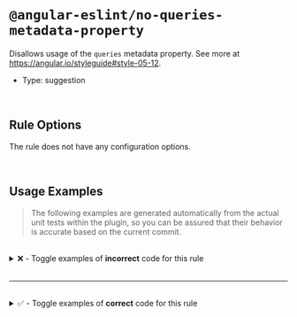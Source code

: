 <!--

  DO NOT EDIT.

  This markdown file was autogenerated using a mixture of the following files as the source of truth for its data:
  - ../../src/rules/no-queries-metadata-property.ts
  - ../../tests/rules/no-queries-metadata-property/cases.ts

  In order to update this file, it is therefore those files which need to be updated, as well as potentially the generator script:
  - ../../../../tools/scripts/generate-rule-docs.ts

-->

<br>

# `@angular-eslint/no-queries-metadata-property`

Disallows usage of the `queries` metadata property. See more at https://angular.io/styleguide#style-05-12.

- Type: suggestion

<br>

## Rule Options

The rule does not have any configuration options.

<br>

## Usage Examples

> The following examples are generated automatically from the actual unit tests within the plugin, so you can be assured that their behavior is accurate based on the current commit.

<br>

<details>
<summary>❌ - Toggle examples of <strong>incorrect</strong> code for this rule</summary>

<br>

#### Default Config

```json
{
  "rules": {
    "@angular-eslint/no-queries-metadata-property": [
      "error"
    ]
  }
}
```

<br>

#### ❌ Invalid Code

```ts
@Component({
  queries: {
  ~~~~~~~~~~
    contentChild: new ContentChild(ChildDirective),
    contentChildren: new ContentChildren(ChildDirective),
    viewChild: new ViewChild(ChildDirective),
    viewChildren: new ViewChildren(ChildDirective)
  },
  ~
  selector: 'app-test'
})
class TestComponent {}
```

<br>

---

<br>

#### Default Config

```json
{
  "rules": {
    "@angular-eslint/no-queries-metadata-property": [
      "error"
    ]
  }
}
```

<br>

#### ❌ Invalid Code

```ts
@Directive({
  queries: {
  ~~~~~~~~~
    contentChild: new ContentChild(ChildDirective),
    contentChildren: new ContentChildren(ChildDirective),
    viewChild: new ViewChild(ChildDirective),
    viewChildren: new ViewChildren(ChildDirective)
  },
  ~
  selector: 'app-test'
})
class TestDirective {}
```

</details>

<br>

---

<br>

<details>
<summary>✅ - Toggle examples of <strong>correct</strong> code for this rule</summary>

<br>

#### Default Config

```json
{
  "rules": {
    "@angular-eslint/no-queries-metadata-property": [
      "error"
    ]
  }
}
```

<br>

#### ✅ Valid Code

```ts
@Component({
  selector: 'app-test',
  template: 'Hello'
})
class TestComponent {}
```

<br>

---

<br>

#### Default Config

```json
{
  "rules": {
    "@angular-eslint/no-queries-metadata-property": [
      "error"
    ]
  }
}
```

<br>

#### ✅ Valid Code

```ts
@Directive({
  selector: 'app-test'
})
class TestDirective {}
```

</details>

<br>
